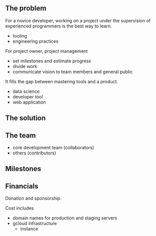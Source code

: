 
## The problem

For a novice developer, working on a project under the supervision of
experienced programmers is the best way to learn.

- tooling
- engineering practices

For project owner, project management

- set milestones and estimate progress
- divide work
- communicate vision to team members and general public

It fills the gap between mastering tools and a product.

- data science
- developer tool
- web application



## The solution

## The team

- core development team (collaborators)
- others (contributors)


## Milestones

## Financials

Donation and sponsorship.

Cost includes

- domain names for production and staging servers
- gcloud infrastructure
    - instance


